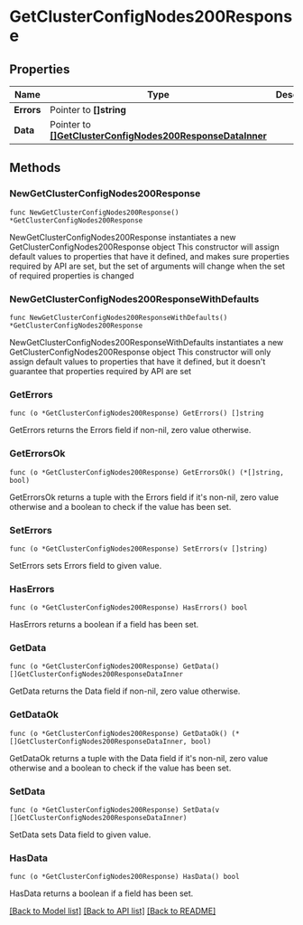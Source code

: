 # GetClusterConfigNodes200Response

## Properties

Name | Type | Description | Notes
------------ | ------------- | ------------- | -------------
**Errors** | Pointer to **[]string** |  | [optional] 
**Data** | Pointer to [**[]GetClusterConfigNodes200ResponseDataInner**](GetClusterConfigNodes200ResponseDataInner.md) |  | [optional] 

## Methods

### NewGetClusterConfigNodes200Response

`func NewGetClusterConfigNodes200Response() *GetClusterConfigNodes200Response`

NewGetClusterConfigNodes200Response instantiates a new GetClusterConfigNodes200Response object
This constructor will assign default values to properties that have it defined,
and makes sure properties required by API are set, but the set of arguments
will change when the set of required properties is changed

### NewGetClusterConfigNodes200ResponseWithDefaults

`func NewGetClusterConfigNodes200ResponseWithDefaults() *GetClusterConfigNodes200Response`

NewGetClusterConfigNodes200ResponseWithDefaults instantiates a new GetClusterConfigNodes200Response object
This constructor will only assign default values to properties that have it defined,
but it doesn't guarantee that properties required by API are set

### GetErrors

`func (o *GetClusterConfigNodes200Response) GetErrors() []string`

GetErrors returns the Errors field if non-nil, zero value otherwise.

### GetErrorsOk

`func (o *GetClusterConfigNodes200Response) GetErrorsOk() (*[]string, bool)`

GetErrorsOk returns a tuple with the Errors field if it's non-nil, zero value otherwise
and a boolean to check if the value has been set.

### SetErrors

`func (o *GetClusterConfigNodes200Response) SetErrors(v []string)`

SetErrors sets Errors field to given value.

### HasErrors

`func (o *GetClusterConfigNodes200Response) HasErrors() bool`

HasErrors returns a boolean if a field has been set.

### GetData

`func (o *GetClusterConfigNodes200Response) GetData() []GetClusterConfigNodes200ResponseDataInner`

GetData returns the Data field if non-nil, zero value otherwise.

### GetDataOk

`func (o *GetClusterConfigNodes200Response) GetDataOk() (*[]GetClusterConfigNodes200ResponseDataInner, bool)`

GetDataOk returns a tuple with the Data field if it's non-nil, zero value otherwise
and a boolean to check if the value has been set.

### SetData

`func (o *GetClusterConfigNodes200Response) SetData(v []GetClusterConfigNodes200ResponseDataInner)`

SetData sets Data field to given value.

### HasData

`func (o *GetClusterConfigNodes200Response) HasData() bool`

HasData returns a boolean if a field has been set.


[[Back to Model list]](../README.md#documentation-for-models) [[Back to API list]](../README.md#documentation-for-api-endpoints) [[Back to README]](../README.md)


